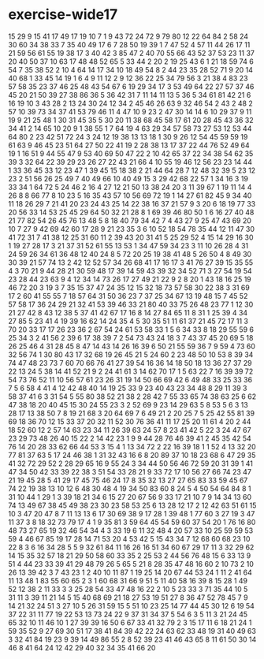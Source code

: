 # exercise-wide17
15
29
9
15
41
17
49
17
19
10
7
1
9
43
72
24
72
9
79
80
12
22
64
84
2
58
24
30
60
34
38
33
7
35
40
49
17
6
7
28
50
19
39
1
7
47
52
4
57
11
44
26
17
11
21
59
56
61
55
19
38
17
3
40
42
3
85
47
2
40
70
55
66
43
52
37
53
23
11
37
20
40
50
37
10
63
17
48
48
52
65
5
33
44
2
20
2
19
25
43
6
1
21
18
59
74
6
54
7
35
38
52
2
10
4
64
14
17
34
10
18
49
54
8
2
44
23
35
28
52
71
9
20
14
40
68
1
33
45
14
19
1
6
4
9
11
12
2
9
12
36
22
25
34
79
56
3
21
38
4
83
23
57
58
35
23
37
46
25
48
43
54
67
6
19
29
34
17
3
53
49
64
22
27
57
37
46
45
20
21
50
39
27
38
86
36
5
36
42
31
7
11
14
11
13
5
36
5
34
61
81
42
21
6
16
19
10
3
43
28
2
13
24
30
24
12
34
2
45
46
26
63
9
32
46
54
2
43
2
48
2
57
10
39
73
34
37
41
53
79
46
11
4
47
10
9
23
2
47
30
14
14
6
10
29
37
9
11
19
9
21
25
48
1
30
31
45
35
5
30
20
11
38
68
45
58
17
61
20
28
45
43
36
32
34
41
2
14
65
10
20
9
1
38
55
1
7
64
19
4
63
29
34
57
58
73
27
53
12
53
44
64
80
2
23
42
51
72
24
3
24
12
19
38
13
13
18
1
30
9
26
12
54
45
59
59
19
61
63
9
46
45
23
51
64
27
50
22
41
19
2
28
38
13
17
37
22
44
76
52
49
64
19
1
16
51
9
44
55
47
9
53
40
69
50
47
22
2
10
42
65
37
22
34
38
54
62
35
39
3
32
64
22
39
29
23
26
27
22
43
21
66
4
10
55
19
46
12
56
23
23
14
44
1
33
36
45
33
12
23
47
1
39
45
15
18
38
2
21
44
64
28
7
12
48
32
39
5
23
12
23
2
51
56
26
25
49
7
40
49
66
10
40
49
15
3
29
42
68
22
57
1
34
16
3
19
33
34
1
64
72
5
24
46
2
16
4
27
12
21
50
13
38
24
20
3
11
39
67
1
19
11
14
4
26
8
8
66
77
8
10
23
5
16
35
43
57
10
56
69
72
19
1
14
27
61
82
45
9
34
40
11
18
26
29
7
21
41
20
23
24
43
25
14
22
38
16
37
21
57
9
3
20
6
18
19
77
33
20
56
33
14
53
25
45
29
64
50
32
21
28
8
1
69
39
46
80
50
1
6
16
27
40
48
21
77
82
54
26
45
76
13
48
5
8
18
40
79
34
42
7
4
43
27
9
25
47
43
69
20
10
7
27
9
42
69
42
60
17
28
9
21
23
35
3
6
10
52
18
54
78
35
44
12
11
47
30
41
72
31
7
41
38
12
25
31
60
11
2
39
43
20
31
41
5
25
29
52
4
15
14
29
16
30
1
19
27
28
17
3
21
37
31
52
61
55
13
53
1
34
47
59
34
23
3
11
10
26
28
4
31
24
59
26
34
61
36
48
12
40
24
8
5
72
20
25
19
38
41
48
5
26
50
4
8
49
30
30
39
21
57
74
13
2
42
12
52
57
34
26
68
41
17
16
17
3
41
76
27
39
15
35
55
4
3
70
21
9
44
28
21
30
59
48
17
39
14
59
43
39
32
34
52
71
3
27
54
19
54
23
28
44
23
63
9
4
12
34
14
73
26
17
27
49
21
22
9
2
8
20
1
43
18
16
25
19
46
72
20
3
19
3
7
35
15
37
47
24
35
12
15
32
18
73
57
58
30
22
38
3
31
69
17
2
60
41
55
55
7
18
57
64
31
50
36
23
7
37
25
34
67
13
19
48
15
7
45
52
57
58
17
36
24
29
21
32
41
53
39
46
33
21
80
40
33
75
26
48
23
77
1
12
30
21
27
42
8
43
12
38
5
37
41
42
67
17
16
8
14
27
84
65
11
8
31
1
25
39
4
34
27
85
5
23
41
4
19
39
16
62
14
24
35
4
5
30
35
51
11
61
37
21
45
72
17
11
3
70
20
33
17
17
26
23
36
2
67
54
24
61
53
58
33
1
5
6
34
33
8
18
29
55
59
6
25
34
3
2
41
56
2
39
6
17
38
39
7
2
54
73
43
24
18
3
7
43
37
45
20
69
5
18
26
25
46
4
31
28
45
8
47
14
43
14
26
16
39
6
50
21
55
59
36
7
9
59
4
73
60
32
56
74
1
30
80
43
17
32
68
19
26
45
21
5
24
60
2
23
48
50
10
53
8
39
34
74
47
48
23
73
7
60
70
66
76
41
27
39
54
16
36
14
18
50
18
13
36
27
37
29
22
13
24
5
38
14
41
52
21
9
2
24
41
61
3
14
62
70
17
1
5
63
22
7
16
39
39
72
54
73
76
52
11
10
56
57
61
23
26
31
19
14
50
66
69
42
6
49
48
33
25
33
36
7
5
6
58
4
41
4
12
42
48
40
14
19
25
33
9
23
40
43
23
34
48
8
29
11
39
3
58
37
41
6
3
31
54
5
55
80
38
52
21
38
2
28
42
7
55
33
65
74
38
63
25
6
62
47
38
18
20
40
45
15
30
24
55
23
3
2
52
69
9
23
14
29
63
5
8
53
5
6
3
13
28
17
13
38
50
7
8
19
21
68
3
20
64
69
7
6
49
21
2
20
25
7
5
25
42
55
81
39
69
18
36
70
12
15
33
37
20
32
11
52
30
76
36
41
11
17
25
20
11
61
4
20
2
44
18
52
60
12
2
57
14
63
23
34
11
26
39
63
24
57
8
23
41
42
5
22
3
24
47
67
23
29
73
48
26
40
15
22
2
14
42
23
1
9
9
44
28
76
46
39
41
2
45
35
42
54
76
14
20
28
33
62
66
44
53
3
15
4
1
13
34
72
2
22
16
39
18
1
1
52
4
13
32
20
77
81
37
63
5
17
24
46
38
1
31
32
43
16
6
8
20
89
37
10
18
23
68
6
47
29
35
41
32
72
29
52
2
28
29
65
16
9
55
24
3
34
44
50
56
46
72
59
20
31
39
1
41
47
34
50
42
33
39
22
38
3
51
54
33
28
21
9
33
72
17
10
56
27
66
74
23
47
21
19
45
28
5
41
29
17
45
75
46
24
17
8
35
32
13
27
27
65
83
33
59
45
67
74
22
19
38
13
10
12
6
48
30
48
4
19
34
50
83
60
8
24
5
4
50
54
64
84
8
1
31
10
44
1
29
1
3
39
18
21
34
6
15
27
20
67
56
9
33
17
21
10
7
9
14
34
13
60
74
13
49
67
38
45
49
38
23
30
23
58
53
25
6
13
28
12
17
2
12
42
63
51
61
15
10
3
47
20
47
8
7
11
13
13
6
17
30
69
38
9
17
28
1
39
48
1
77
60
3
27
19
3
47
11
37
3
8
18
32
73
79
17
4
1
9
35
81
3
59
64
45
54
59
60
37
54
20
1
76
16
80
48
73
27
65
19
32
46
54
34
4
3
33
19
6
11
32
48
4
20
57
33
10
25
59
59
53
59
4
46
67
85
19
17
28
14
71
53
20
4
53
42
5
15
43
34
7
12
68
60
68
23
10
22
8
3
6
16
34
28
5
5
9
32
61
84
11
16
26
16
51
34
60
67
29
17
11
3
32
29
62
14
15
35
32
57
18
21
29
50
58
60
33
35
2
25
53
2
44
56
76
48
15
6
33
13
9
51
4
44
23
33
39
41
29
48
79
26
5
65
5
21
8
28
35
47
48
16
60
2
10
73
2
10
26
13
39
42
3
7
43
23
1
2
40
10
11
87
1
19
25
14
20
67
44
53
24
1
11
2
41
64
11
13
48
1
83
55
60
65
2
3
1
60
68
31
66
9
51
5
11
40
58
16
39
8
15
28
1
49
52
12
38
2
11
33
3
3
25
28
54
33
47
48
16
22
2
10
5
23
33
3
71
35
44
10
5
31
11
3
39
11
21
14
5
15
40
68
69
21
18
27
53
19
51
27
8
36
47
52
78
45
7
9
14
21
32
24
51
3
27
10
5
26
31
59
15
5
51
10
23
25
14
77
44
45
30
12
6
19
54
37
22
31
11
77
19
22
53
13
73
24
22
9
37
31
34
37
5
54
6
3
5
11
3
21
24
45
65
32
10
11
46
10
1
27
39
39
16
50
6
67
33
41
32
79
2
3
15
17
11
6
18
21
24
1
59
35
52
9
27
69
30
51
17
38
41
84
39
42
22
24
63
62
33
48
19
31
40
49
63
3
32
41
84
19
23
9
39
14
49
86
55
2
8
52
39
23
41
46
43
65
8
11
61
50
30
14
46
8
41
64
24
12
42
29
40
32
34
35
41
66
20
